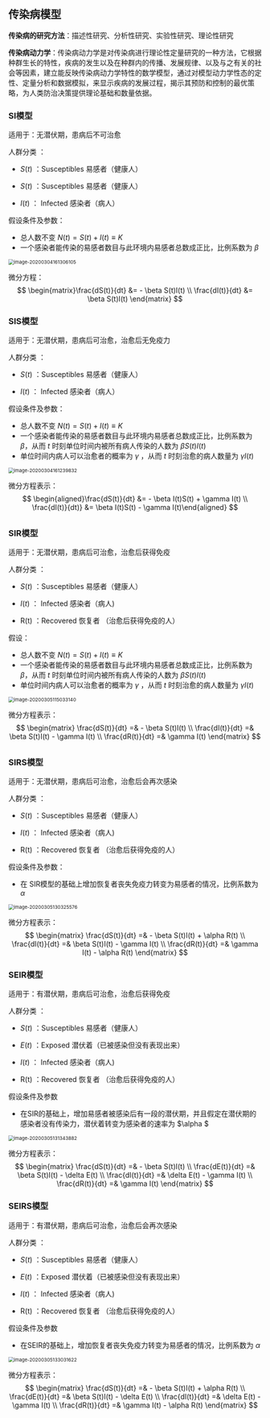 ## 传染病模型

**传染病的研究方法**：描述性研究、分析性研究、实验性研究、理论性研究

**传染病动力学**：传染病动力学是对传染病进行理论性定量研究的一种方法，它根据种群生长的特性，疾病的发生以及在种群内的传播、发展规律、以及与之有关的社会等因素，建立能反映传染病动力学特性的数学模型，通过对模型动力学性态的定性、定量分析和数据模拟，来显示疾病的发展过程，揭示其预防和控制的最优策略，为人类防治决策提供理论基础和数量依据。



### SI模型

适用于：无潜伏期，患病后不可治愈

人群分类 ：

- $S(t)$ ：Susceptibles 易感者（健康人）

- $S(t)$ ：Susceptibles 易感者（健康人）
- $I(t)$ ： Infected 感染者（病人）

假设条件及参数：

- 总人数不变 $N(t) = S(t) + I(t) \equiv K$
- 一个感染者能传染的易感者数目与此环境内易感者总数成正比，比例系数为 $\beta$

<img src="E:\Document\Notes\DataAnalysis\传染病模型.assets\image-20200304161306105.png" alt="image-20200304161306105" style="zoom:67%;" />

微分方程：
$$
\begin{matrix}\frac{dS(t)}{dt} &= - \beta S(t)I(t) \\
\frac{dI(t)}{dt} &= \beta S(t)I(t)
\end{matrix}
$$




### SIS模型

适用于：无潜伏期，患病后可治愈，治愈后无免疫力

人群分类 ：

- $S(t)$ ：Susceptibles 易感者（健康人）

- $I(t)$ ： Infected 感染者（病人）

假设条件及参数：

- 总人数不变 $N(t) = S(t) + I(t) \equiv K$
- 一个感染者能传染的易感者数目与此环境内易感者总数成正比，比例系数为 $\beta$，从而 $t$ 时刻单位时间内被所有病人传染的人数为  $\beta S(t)I(t)$
- 单位时间内病人可以治愈者的概率为 $\gamma$ ，从而 $t$ 时刻治愈的病人数量为 $\gamma  I(t)$

<img src="E:\Document\Notes\DataAnalysis\传染病模型.assets\image-20200304161239832.png" alt="image-20200304161239832" style="zoom:67%;" />

微分方程表示：
$$
\begin{aligned}\frac{dS(t)}{dt} &= - \beta I(t)S(t) + \gamma I(t) \\
\frac{dI(t)}{dt)} &= \beta I(t)S(t) - \gamma I(t)\end{aligned}
$$


## 

### SIR模型

适用于：无潜伏期，患病后可治愈，治愈后获得免疫

人群分类 ：

- $S(t)$ ：Susceptibles 易感者（健康人）

- $I(t)$ ： Infected 感染者（病人)
- R(t) ：Recovered  恢复者 （治愈后获得免疫的人）

假设：

- 总人数不变 $N(t) = S(t) + I(t) \equiv K$
- 一个感染者能传染的易感者数目与此环境内易感者总数成正比，比例系数为 $\beta$，从而 $t$ 时刻单位时间内被所有病人传染的人数为  $\beta S(t)I(t)$
- 单位时间内病人可以治愈者的概率为 $\gamma$ ，从而 $t$ 时刻治愈的病人数量为 $\gamma  I(t)$

<img src="E:\Document\Notes\DataAnalysis\传染病模型.assets\image-20200305115033140.png" alt="image-20200305115033140" style="zoom:67%;" />

微分方程表示：
$$
\begin{matrix}
 \frac{dS(t)}{dt} =& - \beta S(t)I(t)  \\ 
 \frac{dI(t)}{dt} =& \beta S(t)I(t) - \gamma I(t) \\
 \frac{dR(t)}{dt} =& \gamma I(t)
\end{matrix}
$$


## 



### SIRS模型

适用于：无潜伏期，患病后可治愈，治愈后会再次感染

人群分类 ：

- $S(t)$ ：Susceptibles 易感者（健康人）

- $I(t)$ ： Infected 感染者（病人)
- R(t) ：Recovered  恢复者 （治愈后获得免疫的人）

假设条件及参数：

- 在 SIR模型的基础上增加恢复者丧失免疫力转变为易感者的情况，比例系数为 $\alpha$

<img src="E:\Document\Notes\DataAnalysis\传染病模型.assets\image-20200305130325576.png" alt="image-20200305130325576" style="zoom:67%;" />

微分方程表示：
$$
\begin{matrix} \frac{dS(t)}{dt} =& - \beta S(t)I(t) + \alpha R(t)  \\
\frac{dI(t)}{dt} =& \beta S(t)I(t) - \gamma I(t) \\ 
\frac{dR(t)}{dt} =& \gamma I(t) - \alpha R(t)
\end{matrix}
$$

### SEIR模型

适用于：有潜伏期，患病后可治愈，治愈后获得免疫

人群分类 ：

- $S(t)$ ：Susceptibles 易感者（健康人）
- $E(t)$ ：Exposed 潜伏着（已被感染但没有表现出来）

- $I(t)$ ： Infected 感染者（病人)
- R(t) ：Recovered  恢复者 （治愈后获得免疫的人）

假设条件及参数

- 在SIR的基础上，增加易感者被感染后有一段的潜伏期，并且假定在潜伏期的感染者没有传染力，潜伏着转变为感染者的速率为 $\alpha $

<img src="E:\Document\Notes\DataAnalysis\传染病模型.assets\image-20200305131343882.png" alt="image-20200305131343882" style="zoom:67%;" />

微分方程表示：
$$
\begin{matrix} 
\frac{dS(t)}{dt} =& - \beta S(t)I(t) \\
\frac{dE(t)}{dt} =& \beta S(t)I(t) - \delta E(t) \\
\frac{dI(t)}{dt} =& \delta E(t) - \gamma I(t) \\
\frac{dR(t)}{dt} =& \gamma I(t)
\end{matrix}
$$

### SEIRS模型

适用于：有潜伏期，患病后可治愈，治愈后会再次感染

人群分类 ：

- $S(t)$ ：Susceptibles 易感者（健康人）
- $E(t)$ ：Exposed 潜伏着（已被感染但没有表现出来）

- $I(t)$ ： Infected 感染者（病人)
- R(t) ：Recovered  恢复者 （治愈后获得免疫的人）

假设条件及参数

- 在SEIR的基础上，增加恢复者丧失免疫力转变为易感者的情况，比例系数为 $\alpha$

<img src="E:\Document\Notes\DataAnalysis\传染病模型.assets\image-20200305133031622.png" alt="image-20200305133031622" style="zoom:67%;" />

微分方程表示：
$$
\begin{matrix} \frac{dS(t)}{dt} =& - \beta S(t)I(t) + \alpha R(t) \\
\frac{dE(t)}{dt} =& \beta S(t)I(t) - \delta E(t) \\
\frac{dI(t)}{dt} =& \delta E(t) - \gamma I(t) \\
\frac{dR(t)}{dt} =& \gamma I(t) - \alpha R(t)
\end{matrix}
$$

